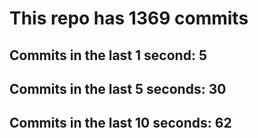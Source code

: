 # This repo has 1369 commits

## Commits in the last 1 second: 5
## Commits in the last 5 seconds: 30
## Commits in the last 10 seconds: 62
